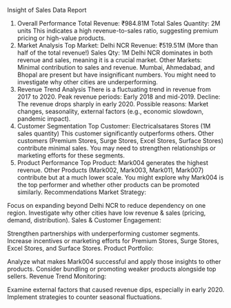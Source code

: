 Insight of Sales Data Report

1. Overall Performance
Total Revenue: ₹984.81M
Total Sales Quantity: 2M units
This indicates a high revenue-to-sales ratio, suggesting premium pricing or high-value products.
2. Market Analysis
Top Market: Delhi NCR
Revenue: ₹519.51M (More than half of the total revenue!)
Sales Qty: 1M
Delhi NCR dominates in both revenue and sales, meaning it is a crucial market.
Other Markets: Minimal contribution to sales and revenue.
Mumbai, Ahmedabad, and Bhopal are present but have insignificant numbers.
You might need to investigate why other cities are underperforming.
3. Revenue Trend Analysis
There is a fluctuating trend in revenue from 2017 to 2020.
Peak revenue periods: Early 2018 and mid-2019.
Decline: The revenue drops sharply in early 2020.
Possible reasons: Market changes, seasonality, external factors (e.g., economic slowdown, pandemic impact).
4. Customer Segmentation
Top Customer: Electricalsatares Stores (1M sales quantity)
This customer significantly outperforms others.
Other customers (Premium Stores, Surge Stores, Excel Stores, Surface Stores) contribute minimal sales.
You may need to strengthen relationships or marketing efforts for these segments.
5. Product Performance
Top Product: Mark004 generates the highest revenue.
Other Products (Mark002, Mark003, Mark011, Mark007) contribute but at a much lower scale.
You might explore why Mark004 is the top performer and whether other products can be promoted similarly.
Recommendations
Market Strategy:

Focus on expanding beyond Delhi NCR to reduce dependency on one region.
Investigate why other cities have low revenue & sales (pricing, demand, distribution).
Sales & Customer Engagement:

Strengthen partnerships with underperforming customer segments.
Increase incentives or marketing efforts for Premium Stores, Surge Stores, Excel Stores, and Surface Stores.
Product Portfolio:

Analyze what makes Mark004 successful and apply those insights to other products.
Consider bundling or promoting weaker products alongside top sellers.
Revenue Trend Monitoring:

Examine external factors that caused revenue dips, especially in early 2020.
Implement strategies to counter seasonal fluctuations.
